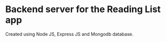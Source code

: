 # Backend server for the Reading List app

Created using Node JS, Express JS and Mongodb database. 

